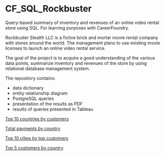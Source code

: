 # CF_SQL_Rockbuster
Query-based summary of inventory and revenues of an online video rental store using SQL. For learning purposes with CareerFoundry.

Rockbuster Stealth LLC is a fictive brick and mortar movie rental company with stores around the world. The management plans to use existing movie licenses to launch an online video rental service.

The goal of the project is to acquire a good understanding of the various data points, summarize inventory and revenues of the store by using relational database management system.

The repository contains:
- data dictionary
- entity relationship diagram
- PostgreSQL queries
- presentation of the results as PDF
- results of queries presented in Tableau

[Top 10 countries by customers](https://public.tableau.com/app/profile/anna.walerys/viz/Top10countries-Task3_10forCF/Top10countriesbycustomers)

[Total payments by country](https://public.tableau.com/app/profile/anna.walerys/viz/Rockbuster_Task3_10_totalpaymentbycountry/Totalpayments)

[Top 10 cities by top customers](https://public.tableau.com/app/profile/anna.walerys/viz/Rockbuster_Task3_10_Top10citiesbycustomer/Top10Cities)

[Top 5 customers by country](https://public.tableau.com/app/profile/anna.walerys/viz/RockbusterTop5Customers_Task3_10/Top5Customers)


